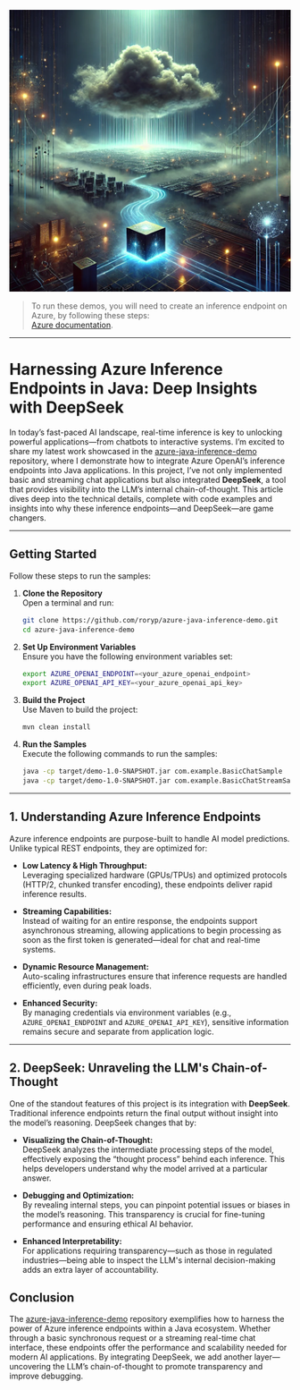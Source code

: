 ![Demo](demo.webp)

> To run these demos, you will need to create an inference endpoint on Azure, by following these steps:  
> [Azure documentation](https://learn.microsoft.com/en-us/azure/ai-foundry/model-inference/how-to/github/create-model-deployments?tabs=java).

---

# Harnessing Azure Inference Endpoints in Java: Deep Insights with DeepSeek

In today’s fast-paced AI landscape, real-time inference is key to unlocking powerful applications—from chatbots to interactive systems. I’m excited to share my latest work showcased in the [azure-java-inference-demo](https://github.com/roryp/azure-java-inference-demo) repository, where I demonstrate how to integrate Azure OpenAI’s inference endpoints into Java applications. In this project, I’ve not only implemented basic and streaming chat applications but also integrated **DeepSeek**, a tool that provides visibility into the LLM’s internal chain-of-thought. This article dives deep into the technical details, complete with code examples and insights into why these inference endpoints—and DeepSeek—are game changers.

---

## Getting Started

Follow these steps to run the samples:

1. **Clone the Repository**  
   Open a terminal and run:  
   ```bash
   git clone https://github.com/roryp/azure-java-inference-demo.git
   cd azure-java-inference-demo
   ```

2. **Set Up Environment Variables**  
   Ensure you have the following environment variables set:  
   ```bash
   export AZURE_OPENAI_ENDPOINT=<your_azure_openai_endpoint>
   export AZURE_OPENAI_API_KEY=<your_azure_openai_api_key>
   ```

3. **Build the Project**  
   Use Maven to build the project:  
   ```bash
   mvn clean install
   ```

4. **Run the Samples**  
   Execute the following commands to run the samples:  
   ```bash
   java -cp target/demo-1.0-SNAPSHOT.jar com.example.BasicChatSample
   java -cp target/demo-1.0-SNAPSHOT.jar com.example.BasicChatStreamSample
   ```

---

## 1. Understanding Azure Inference Endpoints

Azure inference endpoints are purpose-built to handle AI model predictions. Unlike typical REST endpoints, they are optimized for:

- **Low Latency & High Throughput:**  
  Leveraging specialized hardware (GPUs/TPUs) and optimized protocols (HTTP/2, chunked transfer encoding), these endpoints deliver rapid inference results.

- **Streaming Capabilities:**  
  Instead of waiting for an entire response, the endpoints support asynchronous streaming, allowing applications to begin processing as soon as the first token is generated—ideal for chat and real-time systems.

- **Dynamic Resource Management:**  
  Auto-scaling infrastructures ensure that inference requests are handled efficiently, even during peak loads.

- **Enhanced Security:**  
  By managing credentials via environment variables (e.g., `AZURE_OPENAI_ENDPOINT` and `AZURE_OPENAI_API_KEY`), sensitive information remains secure and separate from application logic.

---

## 2. DeepSeek: Unraveling the LLM's Chain-of-Thought

One of the standout features of this project is its integration with **DeepSeek**. Traditional inference endpoints return the final output without insight into the model’s reasoning. DeepSeek changes that by:

- **Visualizing the Chain-of-Thought:**  
  DeepSeek analyzes the intermediate processing steps of the model, effectively exposing the “thought process” behind each inference. This helps developers understand why the model arrived at a particular answer.

- **Debugging and Optimization:**  
  By revealing internal steps, you can pinpoint potential issues or biases in the model’s reasoning. This transparency is crucial for fine-tuning performance and ensuring ethical AI behavior.

- **Enhanced Interpretability:**  
  For applications requiring transparency—such as those in regulated industries—being able to inspect the LLM's internal decision-making adds an extra layer of accountability.

## Conclusion

The [azure-java-inference-demo](https://github.com/roryp/azure-java-inference-demo) repository exemplifies how to harness the power of Azure inference endpoints within a Java ecosystem. Whether through a basic synchronous request or a streaming real-time chat interface, these endpoints offer the performance and scalability needed for modern AI applications. By integrating DeepSeek, we add another layer—uncovering the LLM’s chain-of-thought to promote transparency and improve debugging.